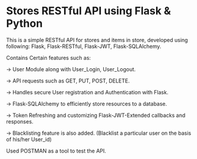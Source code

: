 # Stores RESTful API using Flask & Python

This is a simple RESTful API for stores and items in store, developed using following:
Flask, Flask-RESTful, Flask-JWT, Flask-SQLAlchemy.

Contains Certain features such as:

-> User Module along with User_Login, User_Logout.

-> API requests such as GET, PUT, POST, DELETE.

-> Handles secure User registration and Authentication with Flask.

-> Flask-SQLAlchemy to efficiently store resources to a database.

-> Token Refreshing and customizing Flask-JWT-Extended callbacks and responses.

-> Blacklisting feature is also added. (Blacklist a particular user on the basis of his/her User_id)  

Used POSTMAN as a tool to test the API.
